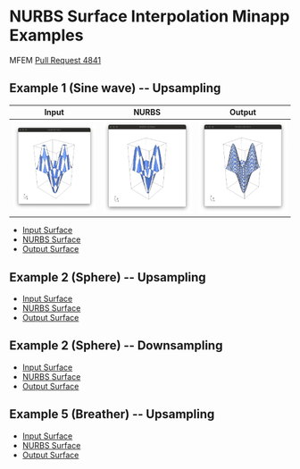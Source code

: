 # NURBS Surface Interpolation Minapp Examples

MFEM [Pull Request 4841](https://github.com/mfem/mfem/pull/4841)

## Example 1 (Sine wave) -- Upsampling

| Input | NURBS | Output
:------:|:-----:|:------:
[![](nurbs-surf/ex1-nx10-ny10-fx40-fy40/Input-Surface.png)](https://glvis.org/live/?stream=https://raw.githubusercontent.com/tzanio/data/main/nurbs-surf/ex1-nx10-ny10-fx40-fy40/Input-Surface.mesh) | [![](nurbs-surf/ex1-nx10-ny10-fx40-fy40/NURBS-Surface.png)](https://glvis.org/live/?stream=https://raw.githubusercontent.com/tzanio/data/main/nurbs-surf/ex1-nx10-ny10-fx40-fy40/NURBS-Surface.mesh) | [![](nurbs-surf/ex1-nx10-ny10-fx40-fy40/Output-Surface.png)](https://glvis.org/live/?stream=https://raw.githubusercontent.com/tzanio/data/main/nurbs-surf/ex1-nx10-ny10-fx40-fy40/Output-Surface.mesh)

- [Input Surface](https://glvis.org/live/?stream=https://raw.githubusercontent.com/tzanio/data/main/nurbs-surf/ex1-nx10-ny10-fx40-fy40/Input-Surface.mesh)
- [NURBS Surface](https://glvis.org/live/?stream=https://raw.githubusercontent.com/tzanio/data/main/nurbs-surf/ex1-nx10-ny10-fx40-fy40/NURBS-Surface.mesh)
- [Output Surface](https://glvis.org/live/?stream=https://raw.githubusercontent.com/tzanio/data/main/nurbs-surf/ex1-nx10-ny10-fx40-fy40/Output-Surface.mesh)

## Example 2 (Sphere) -- Upsampling

- [Input Surface](https://glvis.org/live/?stream=https://raw.githubusercontent.com/tzanio/data/main/nurbs-surf/ex1-nx10-ny10-fx40-fy40/Input-Surface.mesh)
- [NURBS Surface](https://glvis.org/live/?stream=https://raw.githubusercontent.com/tzanio/data/main/nurbs-surf/ex1-nx10-ny10-fx40-fy40/NURBS-Surface.mesh)
- [Output Surface](https://glvis.org/live/?stream=https://raw.githubusercontent.com/tzanio/data/main/nurbs-surf/ex1-nx10-ny10-fx40-fy40/Output-Surface.mesh)

## Example 2 (Sphere) -- Downsampling

- [Input Surface](https://glvis.org/live/?stream=https://raw.githubusercontent.com/tzanio/data/main/nurbs-surf/ex1-nx10-ny10-fx40-fy40/Input-Surface.mesh)
- [NURBS Surface](https://glvis.org/live/?stream=https://raw.githubusercontent.com/tzanio/data/main/nurbs-surf/ex1-nx10-ny10-fx40-fy40/NURBS-Surface.mesh)
- [Output Surface](https://glvis.org/live/?stream=https://raw.githubusercontent.com/tzanio/data/main/nurbs-surf/ex1-nx10-ny10-fx40-fy40/Output-Surface.mesh)

## Example 5 (Breather) -- Upsampling

- [Input Surface](https://glvis.org/live/?stream=https://raw.githubusercontent.com/tzanio/data/main/nurbs-surf/ex1-nx10-ny10-fx40-fy40/Input-Surface.mesh)
- [NURBS Surface](https://glvis.org/live/?stream=https://raw.githubusercontent.com/tzanio/data/main/nurbs-surf/ex1-nx10-ny10-fx40-fy40/NURBS-Surface.mesh)
- [Output Surface](https://glvis.org/live/?stream=https://raw.githubusercontent.com/tzanio/data/main/nurbs-surf/ex1-nx10-ny10-fx40-fy40/Output-Surface.mesh)



